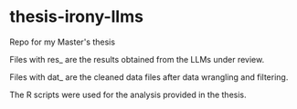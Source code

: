 # thesis-irony-llms
Repo for my Master's thesis

Files with res_ are the results obtained from the LLMs under review.

Files with dat_ are the cleaned data files after data wrangling and filtering.

The R scripts were used for the analysis provided in the thesis.


